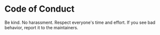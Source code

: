 # Code of Conduct
Be kind. No harassment. Respect everyone's time and effort. If you see bad behavior, report it to the maintainers.